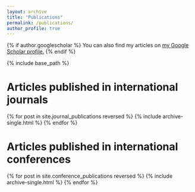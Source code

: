 ```yaml
---
layout: archive
title: "Publications"
permalink: /publications/
author_profile: true
---
```


{% if author.googlescholar %}
  You can also find my articles on <u><a href="{{author.googlescholar}}">my Google Scholar profile</a>.</u>
{% endif %}

{% include base_path %}



Articles published in international journals
======

{% for post in site.journal_publications reversed %}
   {% include archive-single.html %}
{% endfor %}


Articles published in international conferences
======


{% for post in site.conference_publications reversed %}
  {% include archive-single.html %}
{% endfor %}


